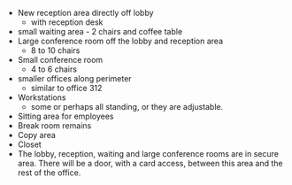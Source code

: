 - New reception area directly off lobby
	- with reception desk
- small waiting area - 2 chairs and coffee table
- Large conference room off the lobby and reception area
	- 8 to 10 chairs
- Small conference room
	- 4 to 6 chairs
- smaller offices along perimeter
	- similar to office 312
- Workstations
	- some or perhaps all standing, or they are adjustable.
- Sitting area for employees
- Break room remains
- Copy area
- Closet
- The lobby, reception, waiting and large conference rooms are in secure area.  There will be a door, with a card access, between this area and the rest of the office.



<!--stackedit_data:
eyJoaXN0b3J5IjpbNzQ3MzkxOTcyLC0xOTA2MDYwNzc2LDc2MD
M5MjA2Ml19
-->